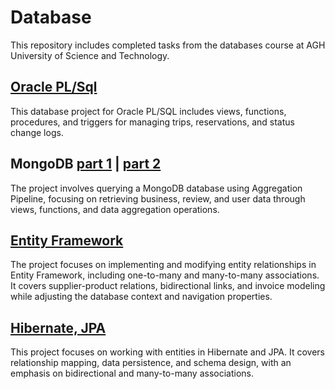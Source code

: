 # Database
This repository includes completed tasks from the databases course at AGH University of Science and Technology.

## [Oracle PL/Sql](lab1/Lab1.md)
This database project for Oracle PL/SQL includes views, functions, procedures, and triggers for managing trips, reservations, and status change logs.

## MongoDB [part 1](lab2/Lab2-cw.md) | [part 2](lab2/Lab2-cwd.md)
The project involves querying a MongoDB database using Aggregation Pipeline, focusing on retrieving business, review, and user data through views, functions, and data aggregation operations.

## [Entity Framework](lab3/Lab3.md)
The project focuses on implementing and modifying entity relationships in Entity Framework, including one-to-many and many-to-many associations. It covers supplier-product relations, bidirectional links, and invoice modeling while adjusting the database context and navigation properties.

## [Hibernate, JPA](lab4/Lab4.md)
This project focuses on working with entities in Hibernate and JPA. It covers relationship mapping, data persistence, and schema design, with an emphasis on bidirectional and many-to-many associations.
